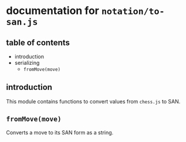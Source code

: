 documentation for `notation/to-san.js`
===

table of contents
---

- introduction
- serializing
  - `fromMove(move)`

introduction
---

This module contains functions to convert values from `chess.js` to SAN.

`fromMove(move)`
---

Converts a move to its SAN form as a string.
